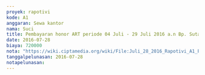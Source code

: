 ```yaml
---
proyek: rapotivi
kode: A1
anggaran: Sewa kantor
nama: Suci
title: Pembayaran honor ART periode 04 Juli - 29 Juli 2016 a.n Bp. Sutarji
date: 2016-07-28
biaya: 720000
nota: "https://wiki.ciptamedia.org/wiki/File:Juli_28_2016_Rapotivi_A1_Pembayaran_honor_ART_periode_Juli_2016_a.n_Bp._Sutarji.jpg"
tanggalpelunasan: 2016-07-28
notapelunasan:
---
```

